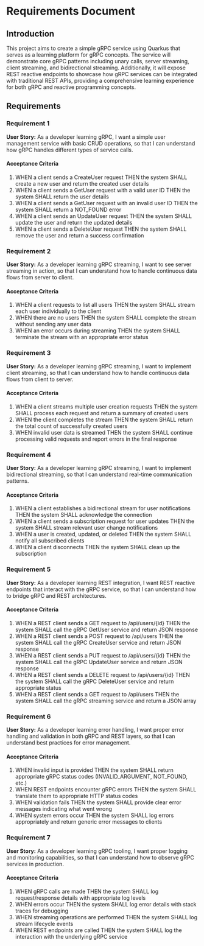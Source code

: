 # Requirements Document

## Introduction

This project aims to create a simple gRPC service using Quarkus that serves as a learning platform for gRPC concepts. The service will demonstrate core gRPC patterns including unary calls, server streaming, client streaming, and bidirectional streaming. Additionally, it will expose REST reactive endpoints to showcase how gRPC services can be integrated with traditional REST APIs, providing a comprehensive learning experience for both gRPC and reactive programming concepts.

## Requirements

### Requirement 1

**User Story:** As a developer learning gRPC, I want a simple user management service with basic CRUD operations, so that I can understand how gRPC handles different types of service calls.

#### Acceptance Criteria

1. WHEN a client sends a CreateUser request THEN the system SHALL create a new user and return the created user details
2. WHEN a client sends a GetUser request with a valid user ID THEN the system SHALL return the user details
3. WHEN a client sends a GetUser request with an invalid user ID THEN the system SHALL return a NOT_FOUND error
4. WHEN a client sends an UpdateUser request THEN the system SHALL update the user and return the updated details
5. WHEN a client sends a DeleteUser request THEN the system SHALL remove the user and return a success confirmation

### Requirement 2

**User Story:** As a developer learning gRPC streaming, I want to see server streaming in action, so that I can understand how to handle continuous data flows from server to client.

#### Acceptance Criteria

1. WHEN a client requests to list all users THEN the system SHALL stream each user individually to the client
2. WHEN there are no users THEN the system SHALL complete the stream without sending any user data
3. WHEN an error occurs during streaming THEN the system SHALL terminate the stream with an appropriate error status

### Requirement 3

**User Story:** As a developer learning gRPC streaming, I want to implement client streaming, so that I can understand how to handle continuous data flows from client to server.

#### Acceptance Criteria

1. WHEN a client streams multiple user creation requests THEN the system SHALL process each request and return a summary of created users
2. WHEN the client completes the stream THEN the system SHALL return the total count of successfully created users
3. WHEN invalid user data is streamed THEN the system SHALL continue processing valid requests and report errors in the final response

### Requirement 4

**User Story:** As a developer learning gRPC streaming, I want to implement bidirectional streaming, so that I can understand real-time communication patterns.

#### Acceptance Criteria

1. WHEN a client establishes a bidirectional stream for user notifications THEN the system SHALL acknowledge the connection
2. WHEN a client sends a subscription request for user updates THEN the system SHALL stream relevant user change notifications
3. WHEN a user is created, updated, or deleted THEN the system SHALL notify all subscribed clients
4. WHEN a client disconnects THEN the system SHALL clean up the subscription

### Requirement 5

**User Story:** As a developer learning REST integration, I want REST reactive endpoints that interact with the gRPC service, so that I can understand how to bridge gRPC and REST architectures.

#### Acceptance Criteria

1. WHEN a REST client sends a GET request to /api/users/{id} THEN the system SHALL call the gRPC GetUser service and return JSON response
2. WHEN a REST client sends a POST request to /api/users THEN the system SHALL call the gRPC CreateUser service and return JSON response
3. WHEN a REST client sends a PUT request to /api/users/{id} THEN the system SHALL call the gRPC UpdateUser service and return JSON response
4. WHEN a REST client sends a DELETE request to /api/users/{id} THEN the system SHALL call the gRPC DeleteUser service and return appropriate status
5. WHEN a REST client sends a GET request to /api/users THEN the system SHALL call the gRPC streaming service and return a JSON array

### Requirement 6

**User Story:** As a developer learning error handling, I want proper error handling and validation in both gRPC and REST layers, so that I can understand best practices for error management.

#### Acceptance Criteria

1. WHEN invalid input is provided THEN the system SHALL return appropriate gRPC status codes (INVALID_ARGUMENT, NOT_FOUND, etc.)
2. WHEN REST endpoints encounter gRPC errors THEN the system SHALL translate them to appropriate HTTP status codes
3. WHEN validation fails THEN the system SHALL provide clear error messages indicating what went wrong
4. WHEN system errors occur THEN the system SHALL log errors appropriately and return generic error messages to clients

### Requirement 7

**User Story:** As a developer learning gRPC tooling, I want proper logging and monitoring capabilities, so that I can understand how to observe gRPC services in production.

#### Acceptance Criteria

1. WHEN gRPC calls are made THEN the system SHALL log request/response details with appropriate log levels
2. WHEN errors occur THEN the system SHALL log error details with stack traces for debugging
3. WHEN streaming operations are performed THEN the system SHALL log stream lifecycle events
4. WHEN REST endpoints are called THEN the system SHALL log the interaction with the underlying gRPC service
